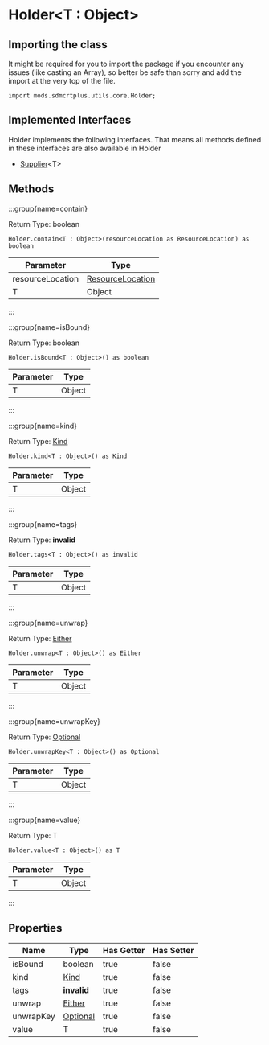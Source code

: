 # Holder&LT;T : Object&GT;

## Importing the class

It might be required for you to import the package if you encounter any issues (like casting an Array), so better be safe than sorry and add the import at the very top of the file.
```zenscript
import mods.sdmcrtplus.utils.core.Holder;
```


## Implemented Interfaces
Holder implements the following interfaces. That means all methods defined in these interfaces are also available in Holder

- [Supplier](/mods/sdmcrtplus/utils/Supplier)&lt;T&gt;

## Methods

:::group{name=contain}

Return Type: boolean

```zenscript
Holder.contain<T : Object>(resourceLocation as ResourceLocation) as boolean
```

|    Parameter     |                            Type                            |
|------------------|------------------------------------------------------------|
| resourceLocation | [ResourceLocation](/vanilla/api/resource/ResourceLocation) |
| T                | Object                                                     |


:::

:::group{name=isBound}

Return Type: boolean

```zenscript
Holder.isBound<T : Object>() as boolean
```

| Parameter |  Type  |
|-----------|--------|
| T         | Object |


:::

:::group{name=kind}

Return Type: [Kind](/mods/sdmcrtplus/utils/core/Kind)

```zenscript
Holder.kind<T : Object>() as Kind
```

| Parameter |  Type  |
|-----------|--------|
| T         | Object |


:::

:::group{name=tags}

Return Type: **invalid**

```zenscript
Holder.tags<T : Object>() as invalid
```

| Parameter |  Type  |
|-----------|--------|
| T         | Object |


:::

:::group{name=unwrap}

Return Type: [Either](/mods/sdmcrtplus/utils/core/Either)

```zenscript
Holder.unwrap<T : Object>() as Either
```

| Parameter |  Type  |
|-----------|--------|
| T         | Object |


:::

:::group{name=unwrapKey}

Return Type: [Optional](/mods/sdmcrtplus/utils/core/Optional)

```zenscript
Holder.unwrapKey<T : Object>() as Optional
```

| Parameter |  Type  |
|-----------|--------|
| T         | Object |


:::

:::group{name=value}

Return Type: T

```zenscript
Holder.value<T : Object>() as T
```

| Parameter |  Type  |
|-----------|--------|
| T         | Object |


:::


## Properties

|   Name    |                       Type                       | Has Getter | Has Setter |
|-----------|--------------------------------------------------|------------|------------|
| isBound   | boolean                                          | true       | false      |
| kind      | [Kind](/mods/sdmcrtplus/utils/core/Kind)         | true       | false      |
| tags      | **invalid**                                      | true       | false      |
| unwrap    | [Either](/mods/sdmcrtplus/utils/core/Either)     | true       | false      |
| unwrapKey | [Optional](/mods/sdmcrtplus/utils/core/Optional) | true       | false      |
| value     | T                                                | true       | false      |

